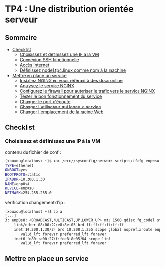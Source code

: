 # TP4 : Une distribution orientée serveur

## Sommaire 

-  [Checklist](#p2)
    - [Choisissez et définissez une IP à la VM](#p21)
    - [Connexion SSH fonctionnelle](#p22)
    - [Accès internet](#p23)
    - [Définissez node1.tp4.linux comme nom à la machine](#p24)
- [Mettre en place un service](#p3)
    - [Installez NGINX en vous référant à des docs online](#p31)
    - [Analysez le service NGINX](#p32)
    - [Configurez le firewall pour autoriser le trafic vers le service NGINX](#p33)
    - [Tester le bon fonctionnement du service](#p34)
    - [Changer le port d'écoute](#p35)
    - [Changer l'utilisateur qui lance le service](#p36)
    - [Changer l'emplacement de la racine Web](#p37)

## Checklist <a name="p2"></a>

### Choisissez et définissez une IP à la VM <a name="p21"></a>

contenu du fichier de conf :
```bash
[xouxou@localhost ~]$ cat /etc//sysconfig/network-scripts/ifcfg-enp0s8
TYPE=ethernet
ONBOOT=yes
BOOTPROTO=static
IPADDR=10.200.1.30
NAME=enp0s8
DEVICE=enp0s8
NETMASK=255.255.255.0
```
vérification changement d'ip :
```bash
[xouxou@localhost ~]$ ip a
[...]
3: enp0s8: <BROADCAST,MULTICAST,UP,LOWER_UP> mtu 1500 qdisc fq_codel state UP group default qlen 1000
    link/ether 08:00:27:e8:8e:05 brd ff:ff:ff:ff:ff:ff
    inet 10.200.1.30/24 brd 10.200.1.255 scope global noprefixroute enp0s8
       valid_lft forever preferred_lft forever
    inet6 fe80::a00:27ff:fee8:8e05/64 scope link
       valid_lft forever preferred_lft forever
```


## Mettre en place un service <a name="p3"></a>